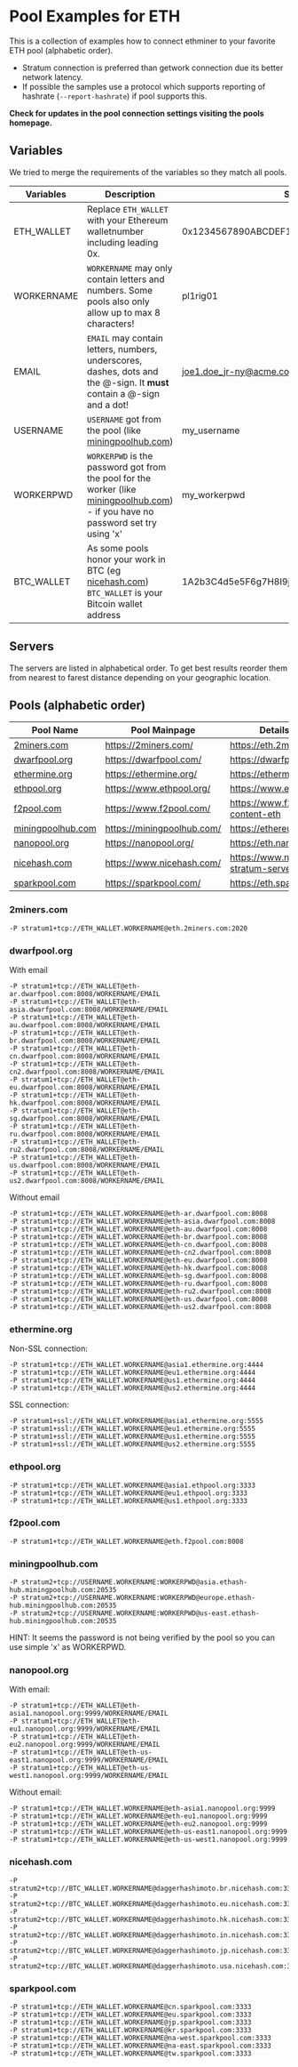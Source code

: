 # Pool Examples for ETH
This is a collection of examples how to connect ethminer to your favorite ETH pool (alphabetic order).

* Stratum connection is preferred than getwork connection due its better network latency.
* If possible the samples use a protocol which supports reporting of hashrate (`--report-hashrate`) if pool supports this.

**Check for updates in the pool connection settings visiting the pools homepage.**

## Variables

We tried to merge the requirements of the variables so they match all pools.

| Variables  | Description                                                                                                                                               | Sample |
| ---------- | --------------------------------------------------------------------------------------------------------------------------------------------------------- | ---------------------------------------- |
| ETH_WALLET | Replace `ETH_WALLET` with your Ethereum walletnumber including leading 0x.                                                                                | 0x1234567890ABCDEF1234567890abcdef12345678 |
| WORKERNAME | `WORKERNAME` may only contain letters and numbers. Some pools also only allow up to max 8 characters!                                                     | pl1rig01|
| EMAIL      | `EMAIL` may contain letters, numbers, underscores, dashes, dots and the @-sign. It **must** contain a @-sign and a dot!                                   | joe1.doe_jr-ny@acme.com |
| USERNAME   | `USERNAME` got from the pool (like [miningpoolhub.com](#miningpoolhubcom))                                                                                | my_username |
| WORKERPWD  | `WORKERPWD` is the password got from the pool for the worker (like [miningpoolhub.com](#miningpoolhubcom)) - if you have no password set try using 'x'    | my_workerpwd |
| BTC_WALLET | As some pools honor your work in BTC (eg [nicehash.com](#nicehashcom)) `BTC_WALLET` is your Bitcoin wallet address                                        | 1A2b3C4d5e5F6g7H8I9j0kLmNoPqRstUvW |

## Servers
The servers are listed in alphabetical order. To get best results reorder them from nearest to farest distance depending on your geographic location.

## Pools (alphabetic order)
| Pool Name | Pool Mainpage | Details about connection |
| -------- | ---------------------------- | - |
| [2miners.com](#2minerscom) | https://2miners.com/ | https://eth.2miners.com/en/help |
| [dwarfpool.org](#dwarfpoolorg) | https://dwarfpool.com/ | https://dwarfpool.com/eth |
| [ethermine.org](#ethermineorg) | https://ethermine.org/ | https://ethermine.org/|
| [ethpool.org](#ethpoolorg) | https://www.ethpool.org/ | https://www.ethpool.org/ |
| [f2pool.com](#f2poolcom) | https://www.f2pool.com/ | https://www.f2pool.com/help/?#tab-content-eth |
| [miningpoolhub.com](#miningpoolhubcom) | https://miningpoolhub.com/ | https://ethereum.miningpoolhub.com/ |
| [nanopool.org](#nanopoolorg) | https://nanopool.org/ | https://eth.nanopool.org/help |
| [nicehash.com](#nicehashcom) | https://www.nicehash.com/ | https://www.nicehash.com/help/which-stratum-servers-are-available |
| [sparkpool.com](#sparkpoolcom) | https://sparkpool.com/ | https://eth.sparkpool.com/ |



### 2miners.com

  ```
  -P stratum1+tcp://ETH_WALLET.WORKERNAME@eth.2miners.com:2020
  ```

### dwarfpool.org

  With email
  ```
  -P stratum1+tcp://ETH_WALLET@eth-ar.dwarfpool.com:8008/WORKERNAME/EMAIL
  -P stratum1+tcp://ETH_WALLET@eth-asia.dwarfpool.com:8008/WORKERNAME/EMAIL
  -P stratum1+tcp://ETH_WALLET@eth-au.dwarfpool.com:8008/WORKERNAME/EMAIL
  -P stratum1+tcp://ETH_WALLET@eth-br.dwarfpool.com:8008/WORKERNAME/EMAIL
  -P stratum1+tcp://ETH_WALLET@eth-cn.dwarfpool.com:8008/WORKERNAME/EMAIL
  -P stratum1+tcp://ETH_WALLET@eth-cn2.dwarfpool.com:8008/WORKERNAME/EMAIL
  -P stratum1+tcp://ETH_WALLET@eth-eu.dwarfpool.com:8008/WORKERNAME/EMAIL
  -P stratum1+tcp://ETH_WALLET@eth-hk.dwarfpool.com:8008/WORKERNAME/EMAIL
  -P stratum1+tcp://ETH_WALLET@eth-sg.dwarfpool.com:8008/WORKERNAME/EMAIL
  -P stratum1+tcp://ETH_WALLET@eth-ru.dwarfpool.com:8008/WORKERNAME/EMAIL
  -P stratum1+tcp://ETH_WALLET@eth-ru2.dwarfpool.com:8008/WORKERNAME/EMAIL
  -P stratum1+tcp://ETH_WALLET@eth-us.dwarfpool.com:8008/WORKERNAME/EMAIL
  -P stratum1+tcp://ETH_WALLET@eth-us2.dwarfpool.com:8008/WORKERNAME/EMAIL
  ```

  Without email
  ```
  -P stratum1+tcp://ETH_WALLET.WORKERNAME@eth-ar.dwarfpool.com:8008
  -P stratum1+tcp://ETH_WALLET.WORKERNAME@eth-asia.dwarfpool.com:8008
  -P stratum1+tcp://ETH_WALLET.WORKERNAME@eth-au.dwarfpool.com:8008
  -P stratum1+tcp://ETH_WALLET.WORKERNAME@eth-br.dwarfpool.com:8008
  -P stratum1+tcp://ETH_WALLET.WORKERNAME@eth-cn.dwarfpool.com:8008
  -P stratum1+tcp://ETH_WALLET.WORKERNAME@eth-cn2.dwarfpool.com:8008
  -P stratum1+tcp://ETH_WALLET.WORKERNAME@eth-eu.dwarfpool.com:8008
  -P stratum1+tcp://ETH_WALLET.WORKERNAME@eth-hk.dwarfpool.com:8008
  -P stratum1+tcp://ETH_WALLET.WORKERNAME@eth-sg.dwarfpool.com:8008
  -P stratum1+tcp://ETH_WALLET.WORKERNAME@eth-ru.dwarfpool.com:8008
  -P stratum1+tcp://ETH_WALLET.WORKERNAME@eth-ru2.dwarfpool.com:8008
  -P stratum1+tcp://ETH_WALLET.WORKERNAME@eth-us.dwarfpool.com:8008
  -P stratum1+tcp://ETH_WALLET.WORKERNAME@eth-us2.dwarfpool.com:8008
  ```


### ethermine.org

  Non-SSL connection:
  ```
  -P stratum1+tcp://ETH_WALLET.WORKERNAME@asia1.ethermine.org:4444
  -P stratum1+tcp://ETH_WALLET.WORKERNAME@eu1.ethermine.org:4444
  -P stratum1+tcp://ETH_WALLET.WORKERNAME@us1.ethermine.org:4444
  -P stratum1+tcp://ETH_WALLET.WORKERNAME@us2.ethermine.org:4444
  ```

  SSL connection:
  ```
  -P stratum1+ssl://ETH_WALLET.WORKERNAME@asia1.ethermine.org:5555
  -P stratum1+ssl://ETH_WALLET.WORKERNAME@eu1.ethermine.org:5555
  -P stratum1+ssl://ETH_WALLET.WORKERNAME@us1.ethermine.org:5555
  -P stratum1+ssl://ETH_WALLET.WORKERNAME@us2.ethermine.org:5555
  ```


### ethpool.org

  ```
  -P stratum1+tcp://ETH_WALLET.WORKERNAME@asia1.ethpool.org:3333
  -P stratum1+tcp://ETH_WALLET.WORKERNAME@eu1.ethpool.org:3333
  -P stratum1+tcp://ETH_WALLET.WORKERNAME@us1.ethpool.org:3333
  ```


### f2pool.com

  ```
  -P stratum1+tcp://ETH_WALLET.WORKERNAME@eth.f2pool.com:8008
  ```


### miningpoolhub.com

  ```
  -P stratum2+tcp://USERNAME.WORKERNAME:WORKERPWD@asia.ethash-hub.miningpoolhub.com:20535
  -P stratum2+tcp://USERNAME.WORKERNAME:WORKERPWD@europe.ethash-hub.miningpoolhub.com:20535
  -P stratum2+tcp://USERNAME.WORKERNAME:WORKERPWD@us-east.ethash-hub.miningpoolhub.com:20535
  ```

  HINT: It seems the password is not being verified by the pool so you can use simple 'x' as WORKERPWD.


### nanopool.org

  With email:
  ```
  -P stratum1+tcp://ETH_WALLET@eth-asia1.nanopool.org:9999/WORKERNAME/EMAIL
  -P stratum1+tcp://ETH_WALLET@eth-eu1.nanopool.org:9999/WORKERNAME/EMAIL
  -P stratum1+tcp://ETH_WALLET@eth-eu2.nanopool.org:9999/WORKERNAME/EMAIL
  -P stratum1+tcp://ETH_WALLET@eth-us-east1.nanopool.org:9999/WORKERNAME/EMAIL
  -P stratum1+tcp://ETH_WALLET@eth-us-west1.nanopool.org:9999/WORKERNAME/EMAIL
  ```

  Without email:
  ```
  -P stratum1+tcp://ETH_WALLET.WORKERNAME@eth-asia1.nanopool.org:9999
  -P stratum1+tcp://ETH_WALLET.WORKERNAME@eth-eu1.nanopool.org:9999
  -P stratum1+tcp://ETH_WALLET.WORKERNAME@eth-eu2.nanopool.org:9999
  -P stratum1+tcp://ETH_WALLET.WORKERNAME@eth-us-east1.nanopool.org:9999
  -P stratum1+tcp://ETH_WALLET.WORKERNAME@eth-us-west1.nanopool.org:9999
  ```


### nicehash.com

  ```
  -P stratum2+tcp://BTC_WALLET.WORKERNAME@daggerhashimoto.br.nicehash.com:3353
  -P stratum2+tcp://BTC_WALLET.WORKERNAME@daggerhashimoto.eu.nicehash.com:3353
  -P stratum2+tcp://BTC_WALLET.WORKERNAME@daggerhashimoto.hk.nicehash.com:3353
  -P stratum2+tcp://BTC_WALLET.WORKERNAME@daggerhashimoto.in.nicehash.com:3353
  -P stratum2+tcp://BTC_WALLET.WORKERNAME@daggerhashimoto.jp.nicehash.com:3353
  -P stratum2+tcp://BTC_WALLET.WORKERNAME@daggerhashimoto.usa.nicehash.com:3353
  ```


### sparkpool.com

  ```
  -P stratum1+tcp://ETH_WALLET.WORKERNAME@cn.sparkpool.com:3333
  -P stratum1+tcp://ETH_WALLET.WORKERNAME@eu.sparkpool.com:3333
  -P stratum1+tcp://ETH_WALLET.WORKERNAME@jp.sparkpool.com:3333
  -P stratum1+tcp://ETH_WALLET.WORKERNAME@kr.sparkpool.com:3333
  -P stratum1+tcp://ETH_WALLET.WORKERNAME@na-west.sparkpool.com:3333
  -P stratum1+tcp://ETH_WALLET.WORKERNAME@na-east.sparkpool.com:3333
  -P stratum1+tcp://ETH_WALLET.WORKERNAME@tw.sparkpool.com:3333
  ```
